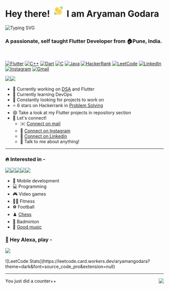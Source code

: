 # Hey there! <img height=40 src="https://github.com/samitkapoor/samitkapoor/blob/main/assets/images/wave-animation.gif"/> I am Aryaman Godara


![Typing SVG](https://readme-typing-svg.herokuapp.com?font=monaco&duration=4000&color=44F729&vCenter=true&lines=sic+parvis+magna;greatness+from+small+beginnings)

<h3 align="left">A passionate, self taught Flutter Developer from 🏠Pune, India.</h3>
<br>

[![Flutter](https://img.shields.io/badge/Flutter-02569B?style=for-the-badge&logo=flutter&logoColor=white)]()
[![C++](https://img.shields.io/badge/C%2B%2B-00599C?style=for-the-badge&logo=c%2B%2B&logoColor=white)]()
[![Dart](https://img.shields.io/badge/Dart-0175C2?style=for-the-badge&logo=dart&logoColor=white)]()
[![C](https://img.shields.io/badge/C-00599C?style=for-the-badge&logo=c&logoColor=white)]()
[![Java](https://img.shields.io/badge/Java-ED8B00?style=for-the-badge&logo=java&logoColor=white)](https://github.com/aryamangodara)
[![HackerRank](https://img.shields.io/badge/-Hackerrank-2EC866?style=for-the-badge&logo=HackerRank&logoColor=white)](https://www.hackerrank.com/aryamangodara)
[![LeetCode](https://img.shields.io/badge/-LeetCode-FFA116?style=for-the-badge&logo=LeetCode&logoColor=black)](https://leetcode.com/aryamangodara/)
[![LinkedIn](https://img.shields.io/badge/LinkedIn-0077B5?style=for-the-badge&logo=linkedin&logoColor=white)](https://www.linkedin.com/in/aryamangodara/)
[![Instagram](https://img.shields.io/badge/Instagram-E4405F?style=for-the-badge&logo=instagram&logoColor=white)](https://www.instagram.com/aryaman_godara/)
[![Gmail](https://img.shields.io/badge/Gmail-D14836?style=for-the-badge&logo=gmail&logoColor=white)](https://mail.google.com/mail/u/0/?fs=1&to=aryaman.hisar@gmail.com&tf=cm)
<br>

<img height=300 src="https://user-images.githubusercontent.com/77121931/168066191-076e7dc6-212c-4465-a7d0-ff44e23a4d70.gif" /><img height=300 src="https://user-images.githubusercontent.com/77121931/168083944-913d2267-5134-4a86-b242-8147d6a2f0a6.gif"/>
<br>

- 🔭 Currently working on <A href="https://github.com/samitkapoor/DSA">DSA</A> and Flutter <br>
- 🔰 Currently learning DevOps<br>
- 👀 Constantly looking for projects to work on <br>
- ⭐ 6 stars on Hackerrank in <A href="https://www.hackerrank.com/samitkapoor77">Problem Solving</A> <br>
- 😄 Take a look at my Flutter projects in repository section<br>
- 🤝 Let's connect! <br>
  - ✉️ <A href="https://mail.google.com/mail/u/0/?fs=1&to=aryaman.hisar@gmail.com&tf=cm">Connect on mail</A> <br>
  - 📸 <A href="https://www.instagram.com/aryamangodara">Connect on Instagram</A> <br>
  - 👔 <A href="https://www.linkedin.com/in/aryamangodara">Connect on Linkedin</A> <br>
  - 🤗 Talk to me about anything!

------------------
  

### 🔥 Interested in -

<img height=150 src="https://user-images.githubusercontent.com/77121931/167949285-0531ce88-9c28-4d15-8694-4474ea9f2546.gif" /><img height=150 src="https://user-images.githubusercontent.com/77121931/168064727-3e4249bb-8161-40bf-9b47-de75505d6853.gif" /><img height=150 src="https://user-images.githubusercontent.com/77121931/167949535-63d84505-f979-4634-8bde-f2e38afd725d.gif" /><img height=150 src="https://user-images.githubusercontent.com/77121931/168080879-6769521c-a90a-4202-8715-d5fe6efc7429.gif" /><img height=150 src="https://user-images.githubusercontent.com/77121931/168081622-ff09779c-b413-4cc9-8967-8f40ffe05da8.gif" />


<!--   <a href="https://github-readme-streak-stats.herokuapp.com/demo">
    <img align="right" src="https://github-readme-streak-stats.herokuapp.com?user=samitkapoor&theme=tokyonight&date_format=M%20j%5B%2C%20Y%5D" />
  </a>
  
  <a href="https://github-readme-streak-stats.herokuapp.com/demo">
    <img height=200 align="right" src="https://github.com/samitkapoor/samitkapoor/blob/main/assets/images/dexter.gif" />
  </a> -->

 
- 📱 Mobile development<br>
- 💻 Programming<br>
- 🎮 Video games<br>
- 🏋️‍♂️ Fitness<br>
- ⚽ Football<br>
- ♟️ <A href="https://www.chess.com/member/kingGodara">Chess</A><br>
- 🏸 Badminton<br>
- 🎷 <A href="https://www.youtube.com/watch?v=dQw4w9WgXcQ">Good music</A><br>

### 🎵 Hey Alexa, play - <br>
<p>
  <a href="https://spotify-github-profile.vercel.app/api/view?uid=mcsamit&redirect=true">
    <img height=90 src="https://spotify-github-profile.vercel.app/api/view?uid=mcsamit&cover_image=true&theme=novatorem&bar_color=1dd560&bar_color_cover=false">
  </a>
</p>
![LeetCode Stats](https://leetcode.card.workers.dev/aryamangodara?theme=dark&font=source_code_pro&extension=null)

------------------

<!-- <p align="left">
  <a href="https://github.com/Platane/snk#readme">
    <img src="https://raw.githubusercontent.com/samitkapoor/samitkapoor/output/github-snake-dark.svg" />
  </a>
</p>     
<br> -->

                                                                                            
You just did a counter++ <img align="right" src="https://profile-counter.glitch.me/{aryamangodara}/count.svg" />

